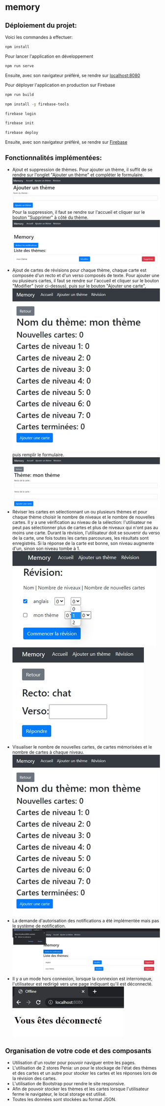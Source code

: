 # memory

## Déploiement du projet:

Voici les commandes à effectuer:

```bash
npm install
```

Pour lancer l'application en développement
```bash
npm run serve
```

Ensuite, avec son navigateur préféré, se rendre sur [localhost:8080](http://localhost:8080/)

Pour déployer l'application en production sur Firebase
```bash
npm run build
```
```bash
npm install -g firebase-tools
```
```bash
firebase login 
```
```bash
firebase init
```
```bash
firebase deploy
```

Ensuite, avec son navigateur préféré, se rendre sur [Firebase](https://rmathey-memory.web.app/)

## Fonctionnalités implémentées:

- Ajout et suppression de thèmes. Pour ajouter un thème, il suffit de se rendre sur l'onglet "Ajouter un thème" et compléter le formulaire. ![add_theme](img/add_theme.jpg)
Pour la suppression, il faut se rendre sur l'accueil et cliquer sur le bouton "Supprimer" à côté du thème.
![accueil](img/accueil.jpg)
- Ajout de cartes de révisions pour chaque thème, chaque carte est composée d'un recto et d'un verso composés de texte. Pour ajouter une ou plusieurs cartes, il faut se rendre sur l'accueil et cliquer sur le bouton "Modifier" (voir ci-dessus), puis sur le bouton "Ajouter une carte",                                                
![theme_page](img/theme_page.jpg)
puis remplir le formulaire.
![add_card](img/add_card.jpg)
- Réviser les cartes en sélectionnant un ou plusieurs thèmes et pour chaque thème choisir le nombre de niveaux et le nombre de nouvelles cartes. Il y a une vérification au niveau de la sélection: l'utilisateur ne peut pas sélectionner plus de cartes et plus de niveaux qui n'ont pas au moins une carte. Durant la révision, l'utilisateur doit se souvenir du verso de la carte, une fois toutes les cartes parcourues, les résultats sont enregistrés. Si la réponse de la carte est bonne, son niveau augmente d'un, sinon son niveau tombe à 1.
![choix_revision](img/choix_revision.jpg)
![revision](img/revision.jpg)
- Visualiser le nombre de nouvelles cartes, de cartes mémorisées et le nombre de cartes à chaque niveau.
![theme_page](img/theme_page.jpg)
- La demande d'autorisation des notifications a été implémentée mais pas le système de notification.
![notification](img/notification.jpg)
- Il y a un mode hors connexion, lorsque la connexion est interrompue, l'utilisateur est redirigé vers une page indiquant qu'il est déconnecté.                                                                                        
![hors_connexion](img/hors_connexion.jpg)

## Organisation de votre code et des composants

- Utilisation d'un router pour pouvoir naviguer entre les pages.
- L'utilisation de 2 stores Penia: un pour le stockage de l'état des thèmes et des cartes et un autre pour stocker les cartes et les réponses lors de la révision des cartes.
- L'utilisation de Bootstrap pour rendre le site responsive.
- Afin de pouvoir stocker les thèmes et les cartes lorsque l'utilisateur ferme le navigateur, le local storage est utilisé.
- Toutes les données sont stockées au format JSON.
